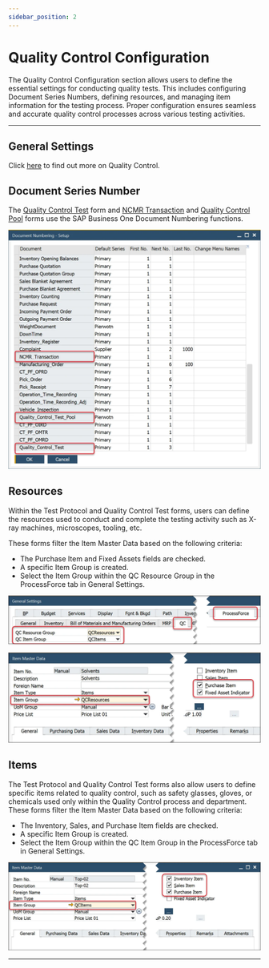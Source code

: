```yaml
---
sidebar_position: 2
---
```


# Quality Control Configuration

The Quality Control Configuration section allows users to define the essential settings for conducting quality tests. This includes configuring Document Series Numbers, defining resources, and managing item information for the testing process. Proper configuration ensures seamless and accurate quality control processes across various testing activities.

---

## General Settings

Click [here](../../user-guide/system-initialization/general-settings/qc-tab.md) to find out more on Quality Control.

## Document Series Number

The [Quality Control Test](./quality-control-test/overview.md) form and [NCMR Transaction](./ncmr-non-conforming-materials-report.md) and [Quality Control Pool](./test-protocols/quality-control-tests-pool.md) forms use the SAP Business One Document Numbering functions.

![Settings](./media/quality-control-configuration/quality-control-numbering.webp)

## Resources

Within the Test Protocol and Quality Control Test forms, users can define the resources used to conduct and complete the testing activity such as X-ray machines, microscopes, tooling, etc.

These forms filter the Item Master Data based on the following criteria:

- The Purchase Item and Fixed Assets fields are checked.
- A specific Item Group is created.
- Select the Item Group within the QC Resource Group in the ProcessForce tab in General Settings.

![General Settings QC Groups](./media/quality-control-configuration/general-settings-qc-groups.webp)

![Item Master Data Item Group](./media/quality-control-configuration/item-master-data-item-group.webp)

## Items

The Test Protocol and Quality Control Test forms also allow users to define specific items related to quality control, such as safety glasses, gloves, or chemicals used only within the Quality Control process and department. These forms filter the Item Master Data based on the following criteria:

- The Inventory, Sales, and Purchase Item fields are checked.
- A specific Item Group is created.
- Select the Item Group within the QC Item Group in the ProcessForce tab in General Settings.

![Item Master QC Item](./media/quality-control-configuration/item-master-qc-item.webp)

---
